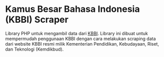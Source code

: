 # Kamus Besar Bahasa Indonesia (KBBI) Scraper

Library PHP untuk mengambil data dari [KBBI](https://kbbi.kemdikbud.go.id/). Library ini dibuat untuk mempermudah penggunaan KBBI dengan cara melakukan scraping data dari website KBBI resmi milik Kementerian Pendidikan, Kebudayaan, Riset, dan Teknologi (Kemdikbud).